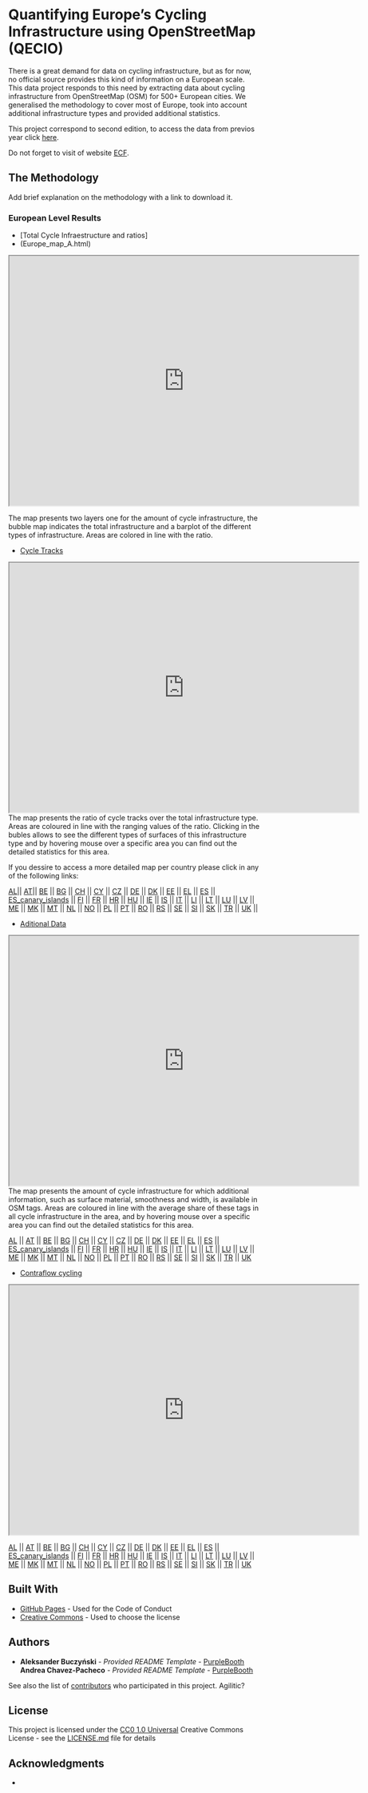 # Quantifying Europe’s Cycling Infrastructure using OpenStreetMap (QECIO) 

There is a great demand for data on cycling infrastructure, but as for now, no official source provides this kind of information on a European scale. This data project responds to this need by extracting data about cycling infrastructure from OpenStreetMap (OSM) for 500+ European cities. We generalised the methodology to cover most of Europe, took into account additional infrastructure types and provided additional statistics.

This project correspond to second edition, to access the data from previos year click [here](https://datastudio.google.com/u/0/reporting/81d2904d-7db5-4ed5-98e0-85af75b46577/page/p_qsvwe0yluc).

Do not forget to visit of website
[ECF](https://ecf.com/). 

## The Methodology

Add brief explanation on the methodology with a link to download it. 

### European Level Results

- [Total Cycle Infraestructure and ratios]
- (Europe_map_A.html)
<iframe src="https://ajchavez94.github.io/Europe_level/Europe_map_A.html" height="500" width="700" name="iframe_a" title="Iframe Example"></iframe>

The map presents two layers one for the amount of cycle infrastructure, the bubble map indicates the total infrastructure and a barplot of the different types of infrastructure. Areas are colored in line with the ratio. 

- [Cycle Tracks](Europe_map_B.html)
<iframe src="https://ajchavez94.github.io/Europe_level/Europe_map_B.html" height="500" width="700" name="iframe_a" title="Iframe Example"></iframe>
The map presents the ratio of cycle tracks over the total infrastructure type. Areas are coloured in line with the ranging values of the ratio. Clicking in the bubles allows to see the different types of surfaces of this infrastructure type and by hovering mouse over a specific area you can find out the detailed statistics for this area.

If you dessire to access a more detailed map per country please click in any of the following links:

[AL](https://ajchavez94.github.io/Countries/AL_map_B.html)|| 
[AT](https://ajchavez94.github.io/Countries/AT_map_B.html)||
[BE](https://ajchavez94.github.io/Countries/BE_map_B.html)
 ||
[BG](https://ajchavez94.github.io/Countries/BG_map_B.html)
 ||
[CH](https://ajchavez94.github.io/Countries/CH_map_B.html)
 ||
[CY](https://ajchavez94.github.io/Countries/CY_map_B.html)
 ||
[CZ](https://ajchavez94.github.io/Countries/CZ_map_B.html)
 ||
[DE](https://ajchavez94.github.io/Countries/DE_map_B.html)
 ||
[DK](https://ajchavez94.github.io/Countries/DK_map_B.html)
 ||
[EE](https://ajchavez94.github.io/Countries/EE_map_B.html)
 ||
[EL](https://ajchavez94.github.io/Countries/EL_map_B.html)
 ||
[ES](https://ajchavez94.github.io/Countries/ES_map_B.html)
 ||
[ES_canary_islands](https://ajchavez94.github.io/Countries/ES_canary_islands_map_B.html)
 ||
[FI](https://ajchavez94.github.io/Countries/FI_map_B.html)
 ||
[FR](https://ajchavez94.github.io/Countries/FR_map_B.html)
 ||
[HR](https://ajchavez94.github.io/Countries/HR_map_B.html)
 ||
[HU](https://ajchavez94.github.io/Countries/HU_map_B.html)
 ||
[IE](https://ajchavez94.github.io/Countries/IE_map_B.html)
 ||
[IS](https://ajchavez94.github.io/Countries/IS_map_B.html)
 ||
[IT](https://ajchavez94.github.io/Countries/IT_map_B.html)
 ||
[LI](https://ajchavez94.github.io/Countries/LI_map_B.html)
 ||
[LT](https://ajchavez94.github.io/Countries/LT_map_B.html)
 ||
[LU](https://ajchavez94.github.io/Countries/LU_map_B.html)
 ||
[LV](https://ajchavez94.github.io/Countries/LV_map_B.html)
 ||
[ME](https://ajchavez94.github.io/Countries/ME_map_B.html)
 ||
[MK](https://ajchavez94.github.io/Countries/MK_map_B.html)
 ||
[MT](https://ajchavez94.github.io/Countries/MT_map_B.html)
 ||
[NL](https://ajchavez94.github.io/Countries/NL_map_B.html)
 ||
[NO](https://ajchavez94.github.io/Countries/NO_map_B.html)
 ||
[PL](https://ajchavez94.github.io/Countries/PL_map_B.html)
 ||
[PT](https://ajchavez94.github.io/Countries/PT_map_B.html)
 ||
[RO](https://ajchavez94.github.io/Countries/RO_map_B.html)
 || 
[RS](https://ajchavez94.github.io/Countries/RS_map_B.html)
 ||
[SE](https://ajchavez94.github.io/Countries/SE_map_B.html)
 ||
[SI](https://ajchavez94.github.io/Countries/SI_map_B.html)
 ||
[SK](https://ajchavez94.github.io/Countries/SK_map_B.html)
 ||
[TR](https://ajchavez94.github.io/Countries/TR_map_B.html)
 ||
[UK](https://ajchavez94.github.io/Countries/UK_map_B.html)
 ||

- [Aditional Data](Europe_map_C.html)
<iframe src="https://ajchavez94.github.io/Europe_level/Europe_map_C.html" height="500" width="700" name="iframe_a" title="Iframe Example"></iframe>
The map presents the amount of cycle infrastructure for which additional information, such as surface material, smoothness and width, is available in OSM tags. Areas are coloured in line with the average share of these tags in all cycle infrastructure in the area, and by hovering mouse over a specific area you can find out the detailed statistics for this area.

[AL](https://ajchavez94.github.io/Countries/AL_map_C.html)
 || 
[AT](https://ajchavez94.github.io/Countries/AT_map_C.html)
 ||
[BE](https://ajchavez94.github.io/Countries/BE_map_C.html)
 ||
[BG](https://ajchavez94.github.io/Countries/BG_map_C.html)
 ||
[CH](https://ajchavez94.github.io/Countries/CH_map_C.html)
 ||
[CY](https://ajchavez94.github.io/Countries/CY_map_C.html)
 ||
[CZ](https://ajchavez94.github.io/Countries/CZ_map_C.html)
 ||
[DE](https://ajchavez94.github.io/Countries/DE_map_C.html)
 ||
[DK](https://ajchavez94.github.io/Countries/DK_map_C.html)
 ||
[EE](https://ajchavez94.github.io/Countries/EE_map_C.html)
 ||
[EL](https://ajchavez94.github.io/Countries/EL_map_C.html)
 ||
[ES](https://ajchavez94.github.io/Countries/ES_map_C.html)
 ||
[ES_canary_islands](https://ajchavez94.github.io/Countries/ES_canary_islands_map_C.html)
 ||
[FI](https://ajchavez94.github.io/Countries/FI_map_C.html)
 ||
[FR](https://ajchavez94.github.io/Countries/FR_map_C.html)
 ||
[HR](https://ajchavez94.github.io/Countries/HR_map_C.html)
 ||
[HU](https://ajchavez94.github.io/Countries/HU_map_C.html)
 ||
[IE](https://ajchavez94.github.io/Countries/IE_map_C.html)
 ||
[IS](https://ajchavez94.github.io/Countries/IS_map_C.html)
 ||
[IT](https://ajchavez94.github.io/Countries/IT_map_C.html)
 ||
[LI](https://ajchavez94.github.io/Countries/LI_map_C.html)
 ||
[LT](https://ajchavez94.github.io/Countries/LT_map_C.html)
 ||
[LU](https://ajchavez94.github.io/Countries/LU_map_C.html)
 ||
[LV](https://ajchavez94.github.io/Countries/LV_map_C.html)
 ||
[ME](https://ajchavez94.github.io/Countries/ME_map_C.html)
 ||
[MK](https://ajchavez94.github.io/Countries/MK_map_C.html)
 ||
[MT](https://ajchavez94.github.io/Countries/MT_map_C.html)
 ||
[NL](https://ajchavez94.github.io/Countries/NL_map_C.html)
 ||
[NO](https://ajchavez94.github.io/Countries/NO_map_C.html)
 ||
[PL](https://ajchavez94.github.io/Countries/PL_map_C.html)
 ||
[PT](https://ajchavez94.github.io/Countries/PT_map_C.html)
 ||
[RO](https://ajchavez94.github.io/Countries/RO_map_C.html)
 ||
[RS](https://ajchavez94.github.io/Countries/RS_map_C.html)
 ||
[SE](https://ajchavez94.github.io/Countries/SE_map_C.html)
 ||
[SI](https://ajchavez94.github.io/Countries/SI_map_C.html)
 ||
[SK](https://ajchavez94.github.io/Countries/SK_map_C.html)
 ||
[TR](https://ajchavez94.github.io/Countries/TR_map_C.html)
 ||
[UK](https://ajchavez94.github.io/Countries/UK_map_C.html)

- [Contraflow cycling](Europe_map_D.html)
<iframe src="https://ajchavez94.github.io/Europe_level/Europe_map_D.html" height="500" width="700" name="iframe_a" title="Iframe Example"></iframe>

[AL](https://ajchavez94.github.io/Countries/AL_map_D.html)
 || 
[AT](https://ajchavez94.github.io/Countries/AT_map_D.html)
 ||
[BE](https://ajchavez94.github.io/Countries/BE_map_D.html)
 ||
[BG](https://ajchavez94.github.io/Countries/BG_map_D.html)
 ||
[CH](https://ajchavez94.github.io/Countries/CH_map_D.html)
 ||
[CY](https://ajchavez94.github.io/Countries/CY_map_D.html)
 ||
[CZ](https://ajchavez94.github.io/Countries/CZ_map_D.html)
 ||
[DE](https://ajchavez94.github.io/Countries/DE_map_D.html)
 ||
[DK](https://ajchavez94.github.io/Countries/DK_map_D.html)
 ||
[EE](https://ajchavez94.github.io/Countries/EE_map_D.html)
 ||
[EL](https://ajchavez94.github.io/Countries/EL_map_D.html)
 ||
[ES](https://ajchavez94.github.io/Countries/ES_map_D.html)
 ||
[ES_canary_islands](https://ajchavez94.github.io/Countries/ES_canary_islands_map_D.html)
 ||
[FI](https://ajchavez94.github.io/Countries/FI_map_D.html)
 ||
[FR](https://ajchavez94.github.io/Countries/FR_map_D.html)
 ||
[HR](https://ajchavez94.github.io/Countries/HR_map_D.html)
 ||
[HU](https://ajchavez94.github.io/Countries/HU_map_D.html)
 ||
[IE](https://ajchavez94.github.io/Countries/IE_map_D.html)
 ||
[IS](https://ajchavez94.github.io/Countries/IS_map_D.html)
 ||
[IT](https://ajchavez94.github.io/Countries/IT_map_D.html)
 ||
[LI](https://ajchavez94.github.io/Countries/LI_map_D.html)
 ||
[LT](https://ajchavez94.github.io/Countries/LT_map_D.html)
 ||
[LU](https://ajchavez94.github.io/Countries/LU_map_D.html)
 ||
[LV](https://ajchavez94.github.io/Countries/LV_map_D.html)
 ||
[ME](https://ajchavez94.github.io/Countries/ME_map_D.html)
 ||
[MK](https://ajchavez94.github.io/Countries/MK_map_D.html)
 ||
[MT](https://ajchavez94.github.io/Countries/MT_map_D.html)
 ||
[NL](https://ajchavez94.github.io/Countries/NL_map_D.html)
 ||
[NO](https://ajchavez94.github.io/Countries/NO_map_D.html)
 ||
[PL](https://ajchavez94.github.io/Countries/PL_map_D.html)
 ||
[PT](https://ajchavez94.github.io/Countries/PT_map_D.html)
 ||
[RO](https://ajchavez94.github.io/Countries/RO_map_D.html)
 ||
[RS](https://ajchavez94.github.io/Countries/RS_map_D.html)
 ||
[SE](https://ajchavez94.github.io/Countries/SE_map_D.html)
 ||
[SI](https://ajchavez94.github.io/Countries/SI_map_D.html)
 ||
[SK](https://ajchavez94.github.io/Countries/SK_map_D.html)
 ||
[TR](https://ajchavez94.github.io/Countries/TR_map_D.html)
 ||
[UK](https://ajchavez94.github.io/Countries/UK_map_D.html)


## Built With

  - [GitHub Pages](https://www.contributor-covenant.org/) - Used
    for the Code of Conduct
  - [Creative Commons](https://creativecommons.org/) - Used to choose
    the license

## Authors

  - **Aleksander Buczyński** - *Provided README Template* -
    [PurpleBooth](https://github.com/PurpleBooth)
    **Andrea Chavez-Pacheco** - *Provided README Template* -
    [PurpleBooth](https://github.com/PurpleBooth)

See also the list of
[contributors](https://github.com/PurpleBooth/a-good-readme-template/contributors)
who participated in this project. Agilitic?

## License

This project is licensed under the [CC0 1.0 Universal](LICENSE.md)
Creative Commons License - see the [LICENSE.md](LICENSE.md) file for
details

## Acknowledgments

  - 

